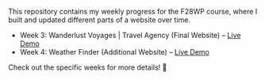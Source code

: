 This repository contains my weekly progress for the F28WP course, where I built and updated different parts of a website over time.  

- Week 3: Wanderlust Voyages | Travel Agency (Final Website) – [Live Demo](https://leressa-b.github.io/F28WP/week3/) 
- Week 4: Weather Finder (Additional Website) – [Live Demo](https://leressa-b.github.io/F28WP/week4/)

Check out the specific weeks for more details! 🚀
